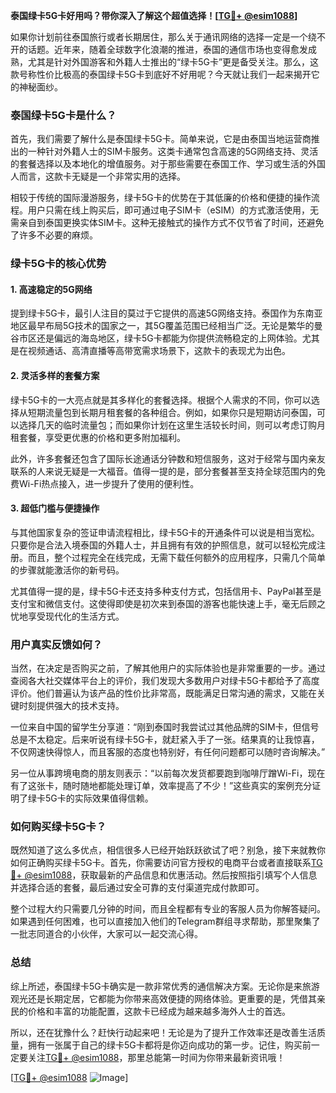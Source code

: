 **泰国绿卡5G卡好用吗？带你深入了解这个超值选择！[[TG💪+ @esim1088](https://t.me/s/esim1088)]**

如果你计划前往泰国旅行或者长期居住，那么关于通讯网络的选择一定是一个绕不开的话题。近年来，随着全球数字化浪潮的推进，泰国的通信市场也变得愈发成熟，尤其是针对外国游客和外籍人士推出的“绿卡5G卡”更是备受关注。那么，这款号称性价比极高的泰国绿卡5G卡到底好不好用呢？今天就让我们一起来揭开它的神秘面纱。

### 泰国绿卡5G卡是什么？

首先，我们需要了解什么是泰国绿卡5G卡。简单来说，它是由泰国当地运营商推出的一种针对外籍人士的SIM卡服务。这类卡通常包含高速的5G网络支持、灵活的套餐选择以及本地化的增值服务。对于那些需要在泰国工作、学习或生活的外国人而言，这款卡无疑是一个非常实用的选择。

相较于传统的国际漫游服务，绿卡5G卡的优势在于其低廉的价格和便捷的操作流程。用户只需在线上购买后，即可通过电子SIM卡（eSIM）的方式激活使用，无需亲自到泰国更换实体SIM卡。这种无接触式的操作方式不仅节省了时间，还避免了许多不必要的麻烦。

### 绿卡5G卡的核心优势

#### 1. 高速稳定的5G网络

提到绿卡5G卡，最引人注目的莫过于它提供的高速5G网络支持。泰国作为东南亚地区最早布局5G技术的国家之一，其5G覆盖范围已经相当广泛。无论是繁华的曼谷市区还是偏远的海岛地区，绿卡5G卡都能为你提供流畅稳定的上网体验。尤其是在视频通话、高清直播等高带宽需求场景下，这款卡的表现尤为出色。

#### 2. 灵活多样的套餐方案

绿卡5G卡的一大亮点就是其多样化的套餐选择。根据个人需求的不同，你可以选择从短期流量包到长期月租套餐的各种组合。例如，如果你只是短期访问泰国，可以选择几天的临时流量包；而如果你计划在这里生活较长时间，则可以考虑订购月租套餐，享受更优惠的价格和更多附加福利。

此外，许多套餐还包含了国际长途通话分钟数和短信服务，这对于经常与国内亲友联系的人来说无疑是一大福音。值得一提的是，部分套餐甚至支持全球范围内的免费Wi-Fi热点接入，进一步提升了使用的便利性。

#### 3. 超低门槛与便捷操作

与其他国家复杂的签证申请流程相比，绿卡5G卡的开通条件可以说是相当宽松。只要你是合法入境泰国的外籍人士，并且拥有有效的护照信息，就可以轻松完成注册。而且，整个过程完全在线完成，无需下载任何额外的应用程序，只需几个简单的步骤就能激活你的新号码。

尤其值得一提的是，绿卡5G卡还支持多种支付方式，包括信用卡、PayPal甚至是支付宝和微信支付。这使得即使是初次来到泰国的游客也能快速上手，毫无后顾之忧地享受现代化的生活方式。

### 用户真实反馈如何？

当然，在决定是否购买之前，了解其他用户的实际体验也是非常重要的一步。通过查阅各大社交媒体平台上的评价，我们发现大多数用户对绿卡5G卡都给予了高度评价。他们普遍认为该产品的性价比非常高，既能满足日常沟通的需求，又能在关键时刻提供强大的技术支持。

一位来自中国的留学生分享道：“刚到泰国时我尝试过其他品牌的SIM卡，但信号总是不太稳定。后来听说有绿卡5G卡，就赶紧入手了一张。结果真的让我惊喜，不仅网速快得惊人，而且客服的态度也特别好，有任何问题都可以随时咨询解决。”

另一位从事跨境电商的朋友则表示：“以前每次发货都要跑到咖啡厅蹭Wi-Fi，现在有了这张卡，随时随地都能处理订单，效率提高了不少！”这些真实的案例充分证明了绿卡5G卡的实际效果值得信赖。

### 如何购买绿卡5G卡？

既然知道了这么多优点，相信很多人已经开始跃跃欲试了吧？别急，接下来就教你如何正确购买绿卡5G卡。首先，你需要访问官方授权的电商平台或者直接联系[TG💪+ @esim1088](https://t.me/s/esim1088)，获取最新的产品信息和优惠活动。然后按照指引填写个人信息并选择合适的套餐，最后通过安全可靠的支付渠道完成付款即可。

整个过程大约只需要几分钟的时间，而且全程都有专业的客服人员为你解答疑问。如果遇到任何困难，也可以直接加入他们的Telegram群组寻求帮助，那里聚集了一批志同道合的小伙伴，大家可以一起交流心得。

### 总结

综上所述，泰国绿卡5G卡确实是一款非常优秀的通信解决方案。无论你是来旅游观光还是长期定居，它都能为你带来高效便捷的网络体验。更重要的是，凭借其亲民的价格和丰富的功能配置，这款卡已经成为越来越多海外人士的首选。

所以，还在犹豫什么？赶快行动起来吧！无论是为了提升工作效率还是改善生活质量，拥有一张属于自己的绿卡5G卡都将是你迈向成功的第一步。记住，购买前一定要关注[TG💪+ @esim1088](https://t.me/s/esim1088)，那里总能第一时间为你带来最新资讯哦！

[[TG💪+ @esim1088](https://t.me/s/esim1088) ![Image](https://i.postimg.cc/4NQfJmqS/Snipaste-2025-05-13-00-14-12.png)]